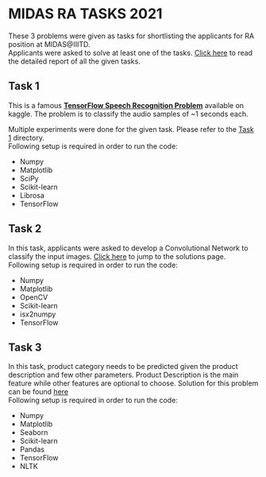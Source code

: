 # MIDAS RA TASKS 2021
These 3 problems were given as tasks for shortlisting the applicants for RA position at MIDAS@IIITD. <br />
Applicants were asked to solve at least one of the tasks. <a href="https://github.com/DepanshuSani/MIDAS-RA-TASKS-2021/tree/main/Reports">Click here</a> to read the detailed report of all the given tasks.<br />

## Task 1
This is a famous <a href="https://www.kaggle.com/c/tensorflow-speech-recognition-challenge/overview"><strong>TensorFlow Speech Recognition Problem</strong></a> available on kaggle. The problem is to classify the audio samples of ~1 seconds each.<br />

Multiple experiments were done for the given task. Please refer to the <a href="https://github.com/DepanshuSani/MIDAS-RA-TASKS-2021/tree/main/Task%201">Task 1</a> directory.<br />
Following setup is required in order to run the code:
<ul>
  <li>Numpy</li>
  <li>Matplotlib</li>
  <li>SciPy</li>
  <li>Scikit-learn</li>
  <li>Librosa</li>
  <li>TensorFlow</li>
</ul>

## Task 2
In this task, applicants were asked to develop a Convolutional Network to classify the input images. <a href="https://github.com/DepanshuSani/MIDAS-RA-TASKS-2021/tree/main/Task%202">Click here</a> to jump to the solutions page.<br />
Following setup is required in order to run the code:
<ul>
  <li>Numpy</li>
  <li>Matplotlib</li>
  <li>OpenCV</li>
  <li>Scikit-learn</li>
  <li>isx2numpy</li>
  <li>TensorFlow</li>
</ul>

## Task 3
In this task, product category needs to be predicted given the product description and few other parameters. Product Description is the main feature while other features are optional to choose. Solution for this problem can be found <a href="https://github.com/DepanshuSani/MIDAS-RA-TASKS-2021/tree/main/Task%203">here</a><br />
Following setup is required in order to run the code:
<ul>
  <li>Numpy</li>
  <li>Matplotlib</li>
  <li>Seaborn</li>
  <li>Scikit-learn</li>
  <li>Pandas</li>
  <li>TensorFlow</li>
  <li>NLTK</li>
</ul>
